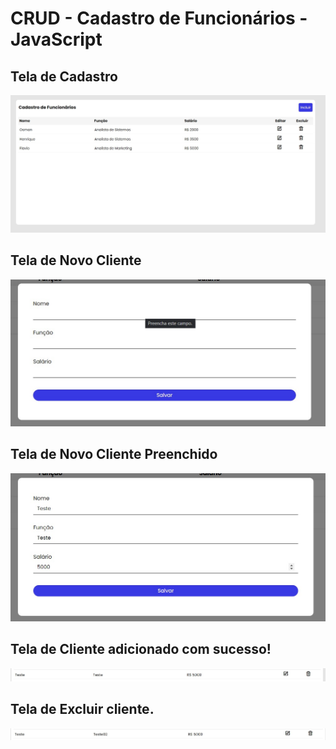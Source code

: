# CRUD - Cadastro de Funcionários - JavaScript


##  Tela de Cadastro

<img src="https://github.com/osmanhenrique/CRUD-Cadastro-de-Funcionarios-JavaScript/blob/main/img/Tela%2001.jpg">

## Tela de Novo Cliente

<img src="https://github.com/osmanhenrique/CRUD-Cadastro-de-Funcionarios-JavaScript/blob/main/img/Tela%2002.jpg">

## Tela de Novo Cliente Preenchido

<img src="https://github.com/osmanhenrique/CRUD-Cadastro-de-Funcionarios-JavaScript/blob/main/img/Tela%2003.jpg">

## Tela de Cliente adicionado com sucesso!

<img src="https://github.com/osmanhenrique/CRUD-Cadastro-de-Funcionarios-JavaScript/blob/main/img/Tela%2004.jpg">

## Tela de Excluir cliente.

<img src="https://raw.githubusercontent.com/osmanhenrique/CRUD-Cadastro-de-Funcionarios-JavaScript/main/img/Tela%2005%20-%20Edit.jpg">
